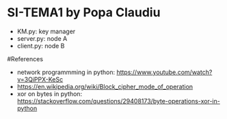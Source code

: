 # SI-TEMA1 by Popa Claudiu

- KM.py: key manager
- server.py: node A
- client.py: node B

#References
- network programmming in python: https://www.youtube.com/watch?v=3QiPPX-KeSc
- https://en.wikipedia.org/wiki/Block_cipher_mode_of_operation 
- xor on bytes in python: https://stackoverflow.com/questions/29408173/byte-operations-xor-in-python
